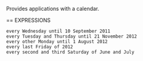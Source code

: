 Provides applications with a calendar.


== EXPRESSIONS

    every Wednesday until 10 September 2011
    every Tuesday and Thursday until 21 November 2012
    every other Monday until 1 August 2012
    every last Friday of 2012
    every second and third Saturday of June and July
    
